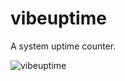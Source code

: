 # vibeuptime
A system uptime counter.

![vibeuptime](https://user-images.githubusercontent.com/10094886/182449481-914bee87-b2bd-4e0a-9627-9c810e81171b.png)
